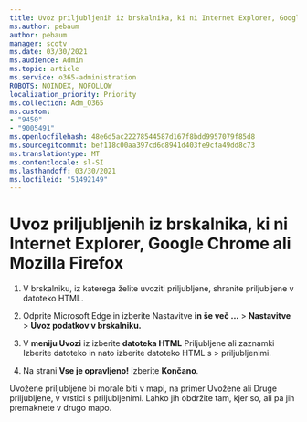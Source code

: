 ```yaml
---
title: Uvoz priljubljenih iz brskalnika, ki ni Internet Explorer, Google Chrome ali Mozilla Firefox
ms.author: pebaum
author: pebaum
manager: scotv
ms.date: 03/30/2021
ms.audience: Admin
ms.topic: article
ms.service: o365-administration
ROBOTS: NOINDEX, NOFOLLOW
localization_priority: Priority
ms.collection: Adm_O365
ms.custom:
- "9450"
- "9005491"
ms.openlocfilehash: 48e6d5ac22278544587d167f8bdd9957079f85d8
ms.sourcegitcommit: bef118c00aa397cd6d8941d403fe9cfa49dd8c73
ms.translationtype: MT
ms.contentlocale: sl-SI
ms.lasthandoff: 03/30/2021
ms.locfileid: "51492149"
---
```

# <a name="import-favorites-from-a-browser-other-than-internet-explorer-google-chrome-or-mozilla-firefox"></a>Uvoz priljubljenih iz brskalnika, ki ni Internet Explorer, Google Chrome ali Mozilla Firefox

1. V brskalniku, iz katerega želite uvoziti priljubljene, shranite priljubljene v datoteko HTML.

1. Odprite Microsoft Edge in izberite Nastavitve **in še več ...**  >  **Nastavitve**  >  **Uvoz podatkov v brskalniku.**

1. V **meniju Uvozi** iz izberite **datoteka HTML** Priljubljene ali zaznamki Izberite datoteko in nato izberite datoteko HTML s  >  priljubljenimi.

1. Na strani **Vse je opravljeno!** izberite **Končano**.

Uvožene priljubljene bi morale biti v mapi, na primer Uvožene ali Druge priljubljene, v vrstici s priljubljenimi. Lahko jih obdržite tam, kjer so, ali pa jih premaknete v drugo mapo.
